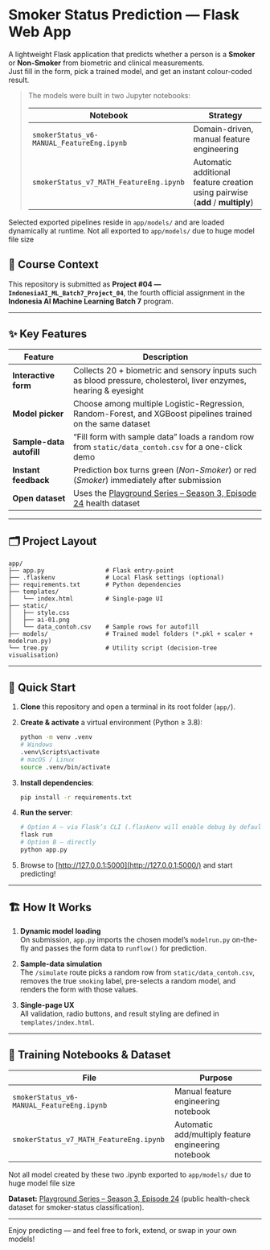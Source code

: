 # Smoker Status Prediction — Flask Web App

A lightweight Flask application that predicts whether a person is a **Smoker** or **Non-Smoker** from biometric and clinical measurements.  
Just fill in the form, pick a trained model, and get an instant colour-coded result.

> The models were built in two Jupyter notebooks:
> 
> | Notebook                                  | Strategy                                                                      |
> | ----------------------------------------- | ----------------------------------------------------------------------------- |
> | `smokerStatus_v6-MANUAL_FeatureEng.ipynb` | Domain-driven, manual feature engineering                                     |
> | `smokerStatus_v7_MATH_FeatureEng.ipynb`   | Automatic additional feature creation using pairwise (**add** / **multiply**) |

Selected exported pipelines reside in `app/models/` and are loaded dynamically at runtime. Not all exported to `app/models/` due to huge model file size



## 🎯 Course Context

This repository is submitted as **Project&nbsp;#04 — `IndonesiaAI_ML_Batch7_Project_04`**, the fourth official assignment in the **Indonesia AI Machine Learning Batch 7** program.

---

## ✨ Key Features

| Feature                  | Description                                                                                                                              |
| ------------------------ | ---------------------------------------------------------------------------------------------------------------------------------------- |
| **Interactive form**     | Collects 20 + biometric and sensory inputs such as blood pressure, cholesterol, liver enzymes, hearing & eyesight                        |
| **Model picker**         | Choose among multiple Logistic-Regression, Random-Forest, and XGBoost pipelines trained on the same dataset                              |
| **Sample-data autofill** | “Fill form with sample data” loads a random row from `static/data_contoh.csv` for a one-click demo                                       |
| **Instant feedback**     | Prediction box turns green (*Non-Smoker*) or red (*Smoker*) immediately after submission                                                 |
| **Open dataset**         | Uses the [Playground Series – Season 3, Episode 24](https://www.kaggle.com/competitions/playground-series-s3e24/overview) health dataset |

---

## 🗂️ Project Layout

```text
app/
├── app.py                 # Flask entry-point
├── .flaskenv              # Local Flask settings (optional)
├── requirements.txt       # Python dependencies
├── templates/
│   └── index.html         # Single-page UI
├── static/
│   ├── style.css
│   ├── ai-01.png
│   └── data_contoh.csv    # Sample rows for autofill
├── models/                # Trained model folders (*.pkl + scaler + modelrun.py)
└── tree.py                # Utility script (decision-tree visualisation)
```

---

## 🚀 Quick Start

1. **Clone** this repository and open a terminal in its root folder (`app/`).

2. **Create & activate** a virtual environment (Python ≥ 3.8):
   
   ```bash
   python -m venv .venv
   # Windows
   .venv\Scripts\activate
   # macOS / Linux
   source .venv/bin/activate
   ```

3. **Install dependencies**:
   
   ```bash
   pip install -r requirements.txt
   ```

4. **Run the server**:
   
   ```bash
   # Option A – via Flask’s CLI (.flaskenv will enable debug by default)
   flask run
   # Option B – directly
   python app.py
   ```

5. Browse to [http://127.0.0.1:5000](http://127.0.0.1:5000/) and start predicting!

---

## 🏗️ How It Works

1. **Dynamic model loading**  
   On submission, `app.py` imports the chosen model’s `modelrun.py` on-the-fly and passes the form data to `runflow()` for prediction.

2. **Sample-data simulation**  
   The `/simulate` route picks a random row from `static/data_contoh.csv`, removes the true `smoking` label, pre-selects a random model, and renders the form with those values.

3. **Single-page UX**  
   All validation, radio buttons, and result styling are defined in `templates/index.html`.

---

## 📑 Training Notebooks & Dataset

| File                                      | Purpose                                             |
| ----------------------------------------- | --------------------------------------------------- |
| `smokerStatus_v6-MANUAL_FeatureEng.ipynb` | Manual feature engineering notebook                 |
| `smokerStatus_v7_MATH_FeatureEng.ipynb`   | Automatic add/multiply feature engineering notebook |

Not all model created by these two .ipynb exported to `app/models/` due to huge model file size

**Dataset:** [Playground Series – Season 3, Episode 24](https://www.kaggle.com/competitions/playground-series-s3e24/overview) (public health-check dataset for smoker-status classification).

---

Enjoy predicting — and feel free to fork, extend, or swap in your own models!
